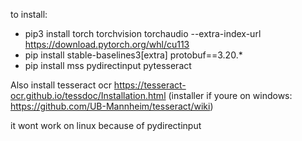 to install:

- pip3 install torch torchvision torchaudio --extra-index-url https://download.pytorch.org/whl/cu113
- pip install stable-baselines3[extra] protobuf==3.20.*
- pip install mss pydirectinput pytesseract

Also install tesseract ocr https://tesseract-ocr.github.io/tessdoc/Installation.html (installer if youre on windows: https://github.com/UB-Mannheim/tesseract/wiki)

it wont work on linux because of pydirectinput